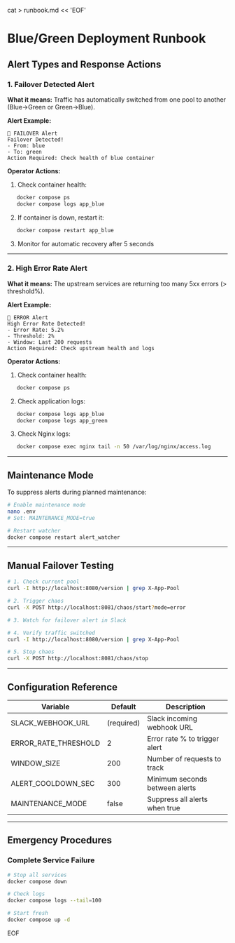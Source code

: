 cat > runbook.md << 'EOF'
# Blue/Green Deployment Runbook

## Alert Types and Response Actions

### 1. Failover Detected Alert

**What it means:**
Traffic has automatically switched from one pool to another (Blue→Green or Green→Blue).

**Alert Example:**
```
🔄 FAILOVER Alert
Failover Detected!
- From: blue
- To: green
Action Required: Check health of blue container
```

**Operator Actions:**
1. Check container health:
```bash
   docker compose ps
   docker compose logs app_blue
```

2. If container is down, restart it:
```bash
   docker compose restart app_blue
```

3. Monitor for automatic recovery after 5 seconds

---

### 2. High Error Rate Alert

**What it means:**
The upstream services are returning too many 5xx errors (> threshold%).

**Alert Example:**
```
🚨 ERROR Alert
High Error Rate Detected!
- Error Rate: 5.2%
- Threshold: 2%
- Window: Last 200 requests
Action Required: Check upstream health and logs
```

**Operator Actions:**
1. Check container health:
```bash
   docker compose ps
```

2. Check application logs:
```bash
   docker compose logs app_blue
   docker compose logs app_green
```

3. Check Nginx logs:
```bash
   docker compose exec nginx tail -n 50 /var/log/nginx/access.log
```

---

## Maintenance Mode

To suppress alerts during planned maintenance:
```bash
# Enable maintenance mode
nano .env
# Set: MAINTENANCE_MODE=true

# Restart watcher
docker compose restart alert_watcher
```

---

## Manual Failover Testing
```bash
# 1. Check current pool
curl -I http://localhost:8080/version | grep X-App-Pool

# 2. Trigger chaos
curl -X POST http://localhost:8081/chaos/start?mode=error

# 3. Watch for failover alert in Slack

# 4. Verify traffic switched
curl -I http://localhost:8080/version | grep X-App-Pool

# 5. Stop chaos
curl -X POST http://localhost:8081/chaos/stop
```

---

## Configuration Reference

| Variable | Default | Description |
|----------|---------|-------------|
| SLACK_WEBHOOK_URL | (required) | Slack incoming webhook URL |
| ERROR_RATE_THRESHOLD | 2 | Error rate % to trigger alert |
| WINDOW_SIZE | 200 | Number of requests to track |
| ALERT_COOLDOWN_SEC | 300 | Minimum seconds between alerts |
| MAINTENANCE_MODE | false | Suppress all alerts when true |

---

## Emergency Procedures

### Complete Service Failure
```bash
# Stop all services
docker compose down

# Check logs
docker compose logs --tail=100

# Start fresh
docker compose up -d
```
EOF
